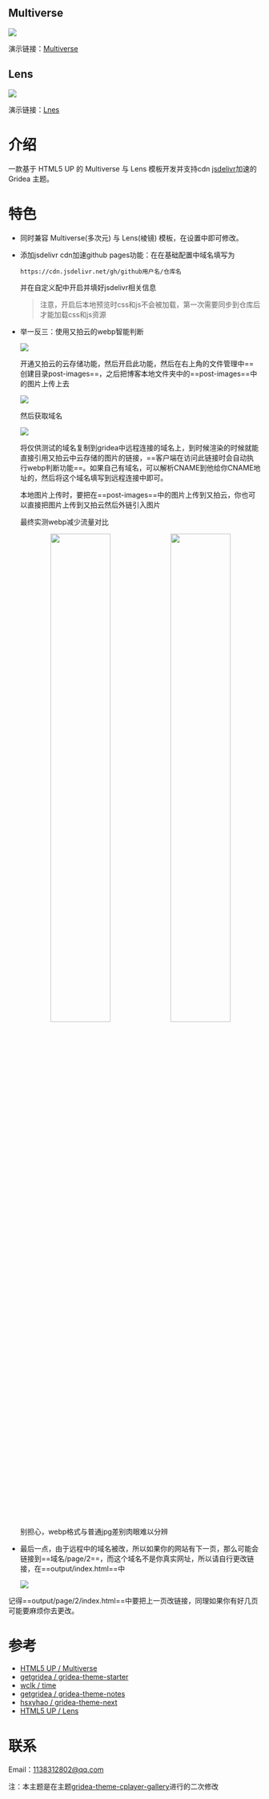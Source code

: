 ## Multiverse

![](https://cdn.jsdelivr.net/gh/lifealsoisgg/gridea-theme-multiverse-lens/images/multiverse.jpg)

演示链接：[Multiverse](https://lifealsoisgg.github.io/photos.lifeisgg.online)

## Lens

![](https://cdn.jsdelivr.net/gh/lifealsoisgg/gridea-theme-multiverse-lens/images/lens.jpg)

演示链接：[Lnes](https://lifealsoisgg.github.io/demo.photos)

# 介绍

一款基于 HTML5 UP 的 Multiverse 与 Lens 模板开发并支持cdn [jsdelivr](https://www.jsdelivr.com/)加速的Gridea 主题。

# 特色
- 同时兼容 Multiverse(多次元) 与 Lens(棱镜) 模板，在设置中即可修改。

- 添加jsdelivr cdn加速github pages功能：在在基础配置中域名填写为

  ```
  https://cdn.jsdelivr.net/gh/github用户名/仓库名
  ```

  并在自定义配中开启并填好jsdelivr相关信息

  > 注意，开启后本地预览时css和js不会被加载，第一次需要同步到仓库后才能加载css和js资源
  
- 举一反三：使用又拍云的webp智能判断

  ![](https://cdn.jsdelivr.net/gh/lifealsoisgg/gridea-theme-multiverse-lens/images/webp.jpg)

  开通又拍云的云存储功能，然后开启此功能，然后在右上角的文件管理中==创建目录post-images==，之后把博客本地文件夹中的==post-images==中的图片上传上去

  ![](https://cdn.jsdelivr.net/gh/lifealsoisgg/gridea-theme-multiverse-lens/images/上传文件.jpg)

  然后获取域名

  ![](https://cdn.jsdelivr.net/gh/lifealsoisgg/gridea-theme-multiverse-lens/images/域名.jpg)

  将仅供测试的域名复制到gridea中远程连接的域名上，到时候渲染的时候就能直接引用又拍云中云存储的图片的链接，==客户端在访问此链接时会自动执行webp判断功能==。如果自己有域名，可以解析CNAME到他给你CNAME地址的，然后将这个域名填写到远程连接中即可。

  本地图片上传时，要把在==post-images==中的图片上传到又拍云，你也可以直接把图片上传到又拍云然后外链引入图片

  最终实测webp减少流量对比

  <div align=center>  
    <table><tr>    
      <img width="50%" src=https://cdn.jsdelivr.net/gh/lifealsoisgg/gridea-theme-multiverse-lens/images/没有webp.jpg/>    
      <img width="50%" src=https://cdn.jsdelivr.net/gh/lifealsoisgg/gridea-theme-multiverse-lens/images/有webp.jpg/>    
      </tr></table>
  </div>

  别担心，webp格式与普通jpg差别肉眼难以分辨

- 最后一点，由于远程中的域名被改，所以如果你的网站有下一页，那么可能会链接到==域名/page/2==，而这个域名不是你真实网址，所以请自行更改链接，在==output/index.html==中

  ![](https://cdn.jsdelivr.net/gh/lifealsoisgg/gridea-theme-multiverse-lens/images/翻页.jpg)



​		记得==output/page/2/index.html==中要把上一页改链接，同理如果你有好几页可能要麻烦你去更改。

# 参考

- [HTML5 UP / Multiverse](https://html5up.net/multiverse)
- [getgridea / gridea-theme-starter](https://github.com/getgridea/gridea-theme-starter)
- [wclk / time](https://github.com/wclk/time)
- [getgridea / gridea-theme-notes](https://github.com/getgridea/gridea-theme-notes)
- [hsxyhao / gridea-theme-next](https://github.com/hsxyhao/gridea-theme-next)
- [HTML5 UP / Lens](https://html5up.net/lens)

# 联系

Email：1138312802@qq.com



注：本主题是在主题[gridea-theme-cplayer-gallery](https://github.com/CPlayer-CN/gridea-theme-cplayer-gallery)进行的二次修改